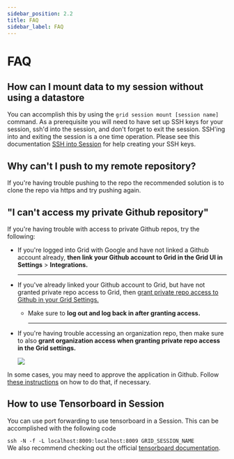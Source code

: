 ```yaml
---
sidebar_position: 2.2
title: FAQ
sidebar_label: FAQ
---
```


# FAQ
## How can I mount data to my session without using a datastore
You can accomplish this by using the `grid session mount [session name]` command. As a prerequisite you will need to have set up SSH keys for your session,
ssh'd into the session, and don't forget to exit the session. SSH'ing into and exiting the session is a one time operation. Please see this documentation 
[SSH into Session](./8_how-to-ssh-into-a-session.md) for help creating your SSH keys.

## Why can't I push to my remote repository?
If you're having trouble pushing to the repo the recommended solution is to clone the repo via https and try pushing again.

## "I can't access my private Github repository"
If you're having trouble with access to private Github repos, try the following:&#x20;

*   If you're logged into Grid with Google and have not linked a Github account already, **then link your Github account to Grid in the Grid UI in Settings** > **Integrations.**

    ****
* If you've already linked your Github account to Grid, but have not granted private repo access to Grid, then [grant private repo access to Github in your Grid Settings.](https://docs.grid.ai/features/sessions/github-login#access-private-github-repos)
  *   Make sure to **log out and log back in after granting access.**

      ****
*   If you're having trouble accessing an organization repo, then make sure to also **grant organization access when granting private repo access in the Grid settings.**

    ![](/images/sessions/org_access.png)

In some cases, you may need to approve the application in Github. Follow [these instructions](https://docs.github.com/en/organizations/restricting-access-to-your-organizations-data/approving-oauth-apps-for-your-organization) on how to do that, if necessary.&#x20;

## How to use Tensorboard in Session
You can use port forwarding to use tensorboard in a Session. This can be accomplished with the following code

`ssh -N -f -L localhost:8009:localhost:8009 GRID_SESSION_NAME`  
We also recommend checking out the official [tensorboard documentation](https://www.tensorflow.org/tensorboard/tensorboard_in_notebooks).

